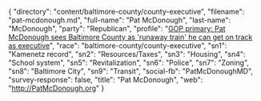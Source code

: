 {
  "directory": "content/baltimore-county/county-executive",
  "filename": "pat-mcdonough.md",
  "full-name": "Pat McDonough",
  "last-name": "McDonough",
  "party": "Republican",
  "profile": "[GOP primary: Pat McDonough sees Baltimore County as 'runaway train' he can get on track as executive](http://www.baltimoresun.com/news/maryland/baltimore-county/bs-md-co-mcdonough-profile-20180522-story.html)",
  "race": "baltimore-county/county-executive",
  "sn1": "Kamenetz record",
  "sn2": "Resources/Taxes",
  "sn3": "Housing",
  "sn4": "School system",
  "sn5": "Revitalization",
  "sn6": "Police",
  "sn7": "Zoning",
  "sn8": "Baltimore City",
  "sn9": "Transit",
  "social-fb": "PatMcDonoughMD",
  "survey-response": false,
  "title": "Pat McDonough",
  "web": "http://PatMcDonough.org"
}

